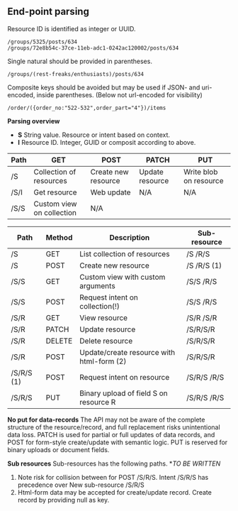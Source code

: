 ## End-point parsing
Resource ID is identified as integer or UUID.

    /groups/5325/posts/634
    /groups/72e8b54c-37ce-11eb-adc1-0242ac120002/posts/634

Single natural should be provided in parentheses.

    /groups/(rest-freaks/enthusiasts)/posts/634

Composite keys should be avoided but may be used if JSON- and uri-encoded, inside parentheses. (Below not url-encoded for visibility)

    /order/({order_no:"522-532",order_part="4"})/items

**Parsing overview**
- __S__ String value. Resource or intent based on context.
- __I__ Resource ID. Integer, GUID or composit according to above.

| Path       | GET                       | POST                       | PATCH                       | PUT                       |
| ---------- | ------------------------- | -------------------------- | --------------------------- | ------------------------- |
| /S         | Collection of resources   | Create new resource        | Update resource             | Write blob on resource    |
| /S/I       | Get resource              | Web update                 | N/A                         | N/A                       |
| /S/S       | Custom view on collection | N/A                        |                             |                           |


| Path       | Method | Description                                  | Sub-resource           |
| ---------- | ------ | -------------------------------------------- | ---------------------- |
| /S         | GET    | List collection of resources                 | /S /R/S                |
| /S         | POST   | Create new resource                          | /S /R/S (1)            |
| /S/S       | GET    | Custom view with custom arguments            | /S/S /R/S              |
| /S/S       | POST   | Request intent on collection(!)              | /S/S /R/S              |
| /S/R       | GET    | View resource                                | /S/R /S/R              |
| /S/R       | PATCH  | Update resource                              | /S/R/S/R               |
| /S/R       | DELETE | Delete resource                              | /S/R/S/R               |
| /S/R       | POST   | Update/create resource with html-form (2)    | /S/R/S/R               |
| /S/R/S (1) | POST	  | Request intent on resource                   | /S/R/S /R/S            |
| /S/R/S     | PUT    | Binary upload of field S on resource R       | /S/R/S /R/S            |

**No put for data-records**
The API may not be aware of the complete structure of the resource/record, and full replacement risks unintentional data loss.
PATCH is used for partial or full updates of data records, and POST for form-style create/update with semantic logic.
PUT is reserved for binary uploads or document fields.

**Sub resources**
Sub-resources has the following paths.
**TO BE WRITTEN*

1) Note risk for collision between for POST /S/R/S. Intent /S/R/S has precedence over New sub-resource /S/R/S
2) Html-form data may be accepted for create/update record. Create record by providing null as key.
